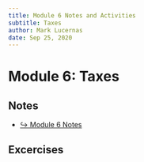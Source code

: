 ```yaml
---
title: Module 6 Notes and Activities
subtitle: Taxes
author: Mark Lucernas
date: Sep 25, 2020
---
```



# Module 6: Taxes

## Notes

- [↪ Module 6 Notes](notes)

## Excercises

